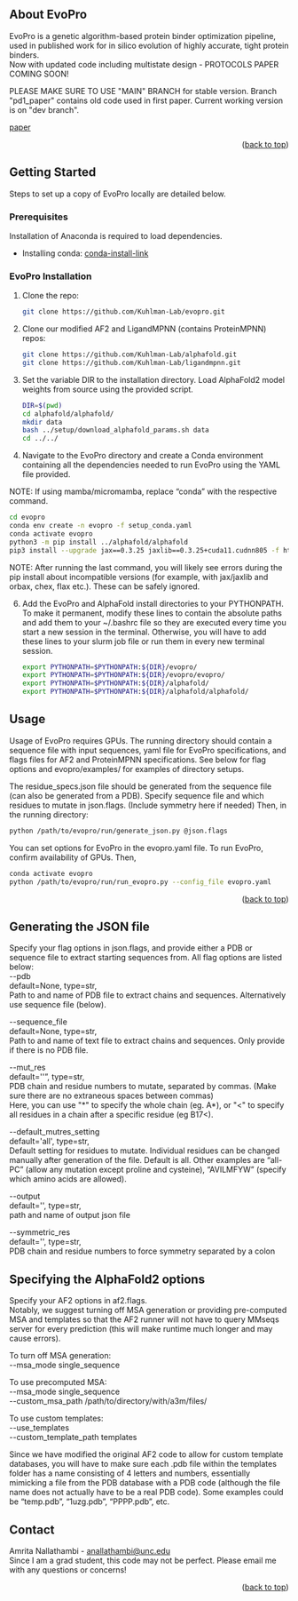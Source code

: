 <!-- Improved compatibility of back to top link: See: https://github.com/othneildrew/Best-README-Template/pull/73 -->
<a name="readme-top"></a>
<!--
*** Thanks for checking out the Best-README-Template. If you have a suggestion
*** that would make this better, please fork the repo and create a pull request
*** or simply open an issue with the tag "enhancement".
*** Don't forget to give the project a star!
*** Thanks again! Now go create something AMAZING! :D
-->



<!-- PROJECT SHIELDS -->
<!--
*** I'm using markdown "reference style" links for readability.
*** Reference links are enclosed in brackets [ ] instead of parentheses ( ).
*** See the bottom of this document for the declaration of the reference variables
*** for contributors-url, forks-url, etc. This is an optional, concise syntax you may use.
*** https://www.markdownguide.org/basic-syntax/#reference-style-links
-->

<!-- ABOUT THE PROJECT -->
## About EvoPro

EvoPro is a genetic algorithm-based protein binder optimization pipeline, used in published work for in silico evolution of highly accurate, tight protein binders.  
Now with updated code including multistate design - PROTOCOLS PAPER COMING SOON!

PLEASE MAKE SURE TO USE "MAIN" BRANCH for stable version. Branch "pd1_paper" contains old code used in first paper. Current working version is on "dev branch". 

[paper]  


<p align="right">(<a href="#readme-top">back to top</a>)</p>

<!-- GETTING STARTED -->
## Getting Started

Steps to set up a copy of EvoPro locally are detailed below.

### Prerequisites

Installation of Anaconda is required to load dependencies.
* Installing conda: [conda-install-link]

### EvoPro Installation

1. Clone the repo:
   ```sh
   git clone https://github.com/Kuhlman-Lab/evopro.git 
   ```
2. Clone our modified AF2 and LigandMPNN (contains ProteinMPNN) repos:
   ```sh
   git clone https://github.com/Kuhlman-Lab/alphafold.git
   git clone https://github.com/Kuhlman-Lab/ligandmpnn.git
   ```
3. Set the variable DIR to the installation directory. Load AlphaFold2 model weights from source using the provided script.
   ```sh
   DIR=$(pwd)
   cd alphafold/alphafold/
   mkdir data
   bash ../setup/download_alphafold_params.sh data
   cd ../../
   ```

5.	Navigate to the EvoPro directory and create a Conda environment containing all the dependencies needed to run EvoPro using the YAML file provided.

   NOTE: If using mamba/micromamba, replace “conda” with the respective command.
   ```sh
   cd evopro
   conda env create -n evopro -f setup_conda.yaml
   conda activate evopro
   python3 -m pip install ../alphafold/alphafold
   pip3 install --upgrade jax==0.3.25 jaxlib==0.3.25+cuda11.cudnn805 -f https://storage.googleapis.com/jax-releases/jax_cuda_releases.html
   ```
   NOTE: After running the last command, you will likely see errors during the pip install about incompatible versions (for example, with jax/jaxlib and orbax, chex, flax etc.). These can be safely ignored.

6. Add the EvoPro and AlphaFold install directories to your PYTHONPATH. To make it permanent, modify these lines to contain the absolute paths and add them to your ~/.bashrc file so they are executed every time you start a new session in the terminal. Otherwise, you will have to add these lines to your slurm job file or run them in every new terminal session.
   ```sh
   export PYTHONPATH=$PYTHONPATH:${DIR}/evopro/
   export PYTHONPATH=$PYTHONPATH:${DIR}/evopro/evopro/
   export PYTHONPATH=$PYTHONPATH:${DIR}/alphafold/
   export PYTHONPATH=$PYTHONPATH:${DIR}/alphafold/alphafold/
   ```

<!-- USAGE EXAMPLES -->
## Usage

Usage of EvoPro requires GPUs.
The running directory should contain a sequence file with input sequences, yaml file for EvoPro specifications, and flags files for AF2 and ProteinMPNN specifications. See below for flag options and evopro/examples/ for examples of directory setups. 

The residue_specs.json file should be generated from the sequence file (can also be generated from a PDB).
Specify sequence file and which residues to mutate in json.flags. (Include symmetry here if needed)
Then, in the running directory:
```sh
python /path/to/evopro/run/generate_json.py @json.flags
 ```

You can set options for EvoPro in the evopro.yaml file.
 To run EvoPro, confirm availability of GPUs. Then, 
 ```sh
conda activate evopro
python /path/to/evopro/run/run_evopro.py --config_file evopro.yaml
 ```

<p align="right">(<a href="#readme-top">back to top</a>)</p>

## Generating the JSON file

Specify your flag options in json.flags, and provide either a PDB or sequence file to extract starting sequences from. All flag options are listed below:  
--pdb  
default=None, type=str,  
Path to and name of PDB file to extract chains and sequences. Alternatively use sequence file (below).

--sequence_file  
default=None, type=str,  
Path to and name of text file to extract chains and sequences. Only provide if there is no PDB file.

--mut_res  
default=''”, type=str,  
PDB chain and residue numbers to mutate, separated by commas. (Make sure there are no extraneous spaces between commas)  
Here, you can use "\*" to specify the whole chain (eg. A\*), or "<" to specify all residues in a chain after a specific residue (eg B17<).

--default_mutres_setting  
default='all', type=str,  
Default setting for residues to mutate. Individual residues can be changed manually after generation of the file. Default is all. Other examples are “all-PC” (allow any mutation except proline and cysteine), “AVILMFYW” (specify which amino acids are allowed).  

--output  
default='', type=str,  
path and name of output json file

--symmetric_res  
default='', type=str,  
PDB chain and residue numbers to force symmetry separated by a colon

## Specifying the AlphaFold2 options

Specify your AF2 options in af2.flags.  
Notably, we suggest turning off MSA generation or providing pre-computed MSA and templates so that the AF2 runner will not have to query MMseqs server for every prediction (this will make runtime much longer and may cause errors).  

To turn off MSA generation:  
--msa_mode single_sequence  

To use precomputed MSA:  
--msa_mode single_sequence  
--custom_msa_path /path/to/directory/with/a3m/files/

To use custom templates:  
--use_templates  
--custom_template_path templates  

Since we have modified the original AF2 code to allow for custom template databases, you will have to make sure each .pdb file within the templates folder has a name consisting of 4 letters and numbers, essentially mimicking a file from the PDB database with a PDB code (although the file name does not actually have to be a real PDB code). Some examples could be “temp.pdb”, “1uzg.pdb”, “PPPP.pdb”, etc.


<!-- CONTACT -->
## Contact

Amrita Nallathambi - anallathambi@unc.edu  
Since I am a grad student, this code may not be perfect. Please email me with any questions or concerns!

<p align="right">(<a href="#readme-top">back to top</a>)</p>


<!-- MARKDOWN LINKS & IMAGES -->
<!-- https://www.markdownguide.org/basic-syntax/#reference-style-links -->
[conda-install-link]: https://docs.conda.io/projects/conda/en/latest/user-guide/install/index.html  
[preprint]: https://www.biorxiv.org/content/10.1101/2023.05.03.539278v1
[paper]: https://www.pnas.org/doi/10.1073/pnas.2307371120
